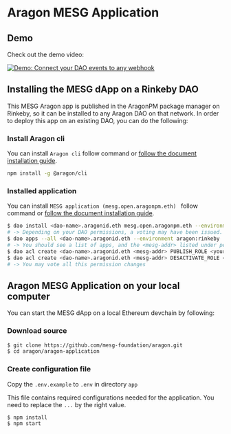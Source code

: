 # Aragon MESG Application

## Demo

Check out the demo video:

[![Demo: Connect your DAO events to any webhook](https://img.youtube.com/vi/_yiPCCBV3pw/0.jpg)](https://www.youtube.com/watch?v=_yiPCCBV3pw "Demo: Connect your DAO events to any webhook")


## Installing the MESG dApp on a Rinkeby DAO

This MESG Aragon app is published in the AragonPM package manager on Rinkeby, so it can be
installed to any Aragon DAO on that network. In order to deploy this app on an existing DAO,
you can do the following:

### Install Aragon cli

You can install `Aragon cli` follow command or [follow the document installation guide](https://hack.aragon.org/docs/cli-intro.html).

```sh
npm install -g @aragon/cli
```

### Installed application

You can install `MESG application (mesg.open.aragonpm.eth) ` follow command or [follow the document installation guide](https://hack.aragon.org/docs/cli-dao-commands).

```sh
$ dao install <dao-name>.aragonid.eth mesg.open.aragonpm.eth --environment aragon:rinkeby
# -> Depending on your DAO permissions, a voting may have been issued. The voting must pass in order to continue.
$ dao apps --all <dao-name>.aragonid.eth --environment aragon:rinkeby
# -> You should see a list of apps, and the <mesg-addr> listed under permissionless apps.
$ dao acl create <dao-name>.aragonid.eth <mesg-addr> PUBLISH_ROLE <your-addr> <your-addr> --environment aragon:rinkeby
$ dao acl create <dao-name>.aragonid.eth <mesg-addr> DESACTIVATE_ROLE <your-addr> <your-addr> --environment aragon:rinkeby
# -> You may vote all this permission changes
```

## Aragon MESG Application on your local computer

You can start the MESG dApp on a local Ethereum devchain by following:

### Download source

```sh
$ git clone https://github.com/mesg-foundation/aragon.git
$ cd aragon/aragon-application
```

### Create configuration file

Copy the `.env.example` to `.env` in directory `app`

This file contains required configurations needed for the application.
You need to replace the `...` by the right value.

```sh
$ npm install
$ npm start
```